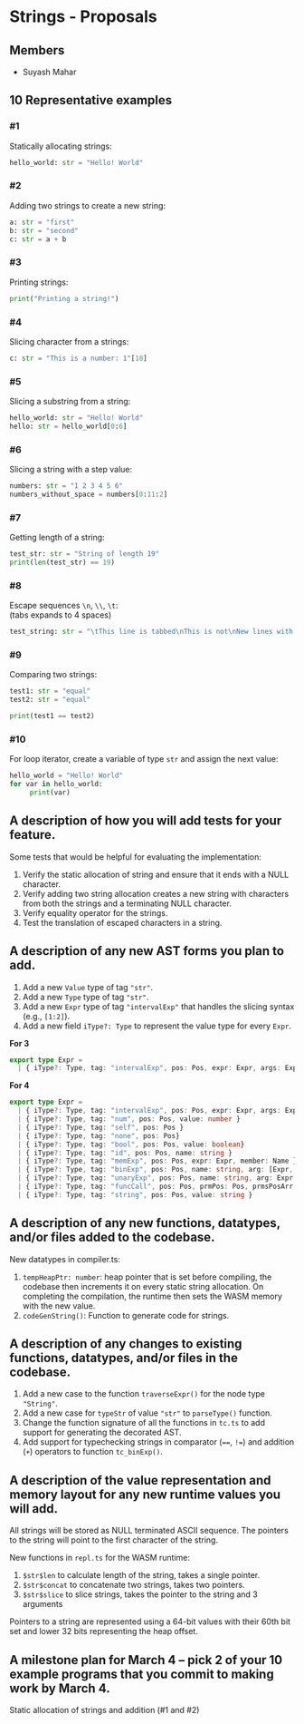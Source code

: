 # Strings - Proposals

## Members
- Suyash Mahar

## 10 Representative examples

### #1

Statically allocating strings:  

```python
hello_world: str = "Hello! World"
```

### #2

Adding two strings to create a new string:  

```python
a: str = "first"
b: str = "second"
c: str = a + b
```

### #3

Printing strings:  

```python
print("Printing a string!")
```

### #4

Slicing character from a strings:

```python
c: str = "This is a number: 1"[18]
```

### #5

Slicing a substring from a string:

```python
hello_world: str = "Hello! World"
hello: str = hello_world[0:6]
```

### #6

Slicing a string with a step value:

```python
numbers: str = "1 2 3 4 5 6"
numbers_without_space = numbers[0:11:2]
```


### #7

Getting length of a string:

```python
test_str: str = "String of length 19"
print(len(test_str) == 19)
```

### #8

Escape sequences `\n`, `\\`, `\t`:  
(tabs expands to 4 spaces)

```python
test_string: str = "\tThis line is tabbed\nThis is not\nNew lines with: \\n, tabs with \\t"
```

### #9

Comparing two strings:

```python
test1: str = "equal"
test2: str = "equal"

print(test1 == test2)
```


### #10

For loop iterator, create a variable of type `str` and assign the next
value:

```python
hello_world = "Hello! World"
for var in hello_world:
     print(var)
```

## A description of how you will add tests for your feature.

Some tests that would be helpful for evaluating the implementation:  
1. Verify the static allocation of string and ensure that it ends with
   a NULL character.
2. Verify adding two string allocation creates a new string with
   characters from both the strings and a terminating NULL character.
3. Verify equality operator for the strings.
4. Test the translation of escaped characters in a string.

## A description of any new AST forms you plan to add.
1. Add a new `Value` type of tag `"str"`.
2. Add a new `Type` type of tag `"str"`.
3. Add a new `Expr` type of tag `"intervalExp"` that handles the
   slicing syntax (e.g., `[1:2]`).
4. Add a new field `iType?: Type` to represent the value type for
   every `Expr`.
   
**For 3**
```typescript
export type Expr =
  | { iType?: Type, tag: "intervalExp", pos: Pos, expr: Expr, args: Expr[] }
```
   
**For 4**
```typescript
export type Expr =
  | { iType?: Type, tag: "intervalExp", pos: Pos, expr: Expr, args: Expr[] }
  | { iType?: Type, tag: "num", pos: Pos, value: number }
  | { iType?: Type, tag: "self", pos: Pos }
  | { iType?: Type, tag: "none", pos: Pos}
  | { iType?: Type, tag: "bool", pos: Pos, value: boolean}
  | { iType?: Type, tag: "id", pos: Pos, name: string }
  | { iType?: Type, tag: "memExp", pos: Pos, expr: Expr, member: Name }
  | { iType?: Type, tag: "binExp", pos: Pos, name: string, arg: [Expr, Expr] }
  | { iType?: Type, tag: "unaryExp", pos: Pos, name: string, arg: Expr }
  | { iType?: Type, tag: "funcCall", pos: Pos, prmPos: Pos, prmsPosArr: Array<Pos>, name: Expr, args: Array<Expr> }
  | { iType?: Type, tag: "string", pos: Pos, value: string }
```

## A description of any new functions, datatypes, and/or files added to the codebase.

New datatypes in compiler.ts:
1. `tempHeapPtr: number`: heap pointer that is set before compiling,
   the codebase then increments it on every static string
   allocation. On completing the compilation, the runtime then sets
   the WASM memory with the new value.
2. `codeGenString()`: Function to generate code for strings.

## A description of any changes to existing functions, datatypes, and/or files in the codebase.
1. Add a new case to the function `traverseExpr()` for the node type
   `"String"`.
2. Add a new case for `typeStr` of value `"str"` to `parseType()`
   function.
3. Change the function signature of all the functions in `tc.ts` to
   add support for generating the decorated AST.
4. Add support for typechecking strings in comparator (`==`, `!=`) and
   addition (`+`) operators to function `tc_binExp()`.

## A description of the value representation and memory layout for any new runtime values you will add.
All strings will be stored as NULL terminated ASCII sequence. The
pointers to the string will point to the first character of the
string.

New functions in `repl.ts` for the WASM runtime:

1. `$str$len` to calculate length of the string, takes a single pointer.
2. `$str$concat` to concatenate two strings, takes two pointers.
3. `$str$slice` to slice strings, takes the pointer to the string and 3 arguments

Pointers to a string are represented using a 64-bit values with their
60th bit set and lower 32 bits representing the heap offset.

## A milestone plan for March 4 – pick 2 of your 10 example programs that you commit to making work by March 4.

Static allocation of strings and addition (#1 and #2)
